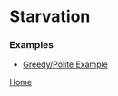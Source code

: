 # Starvation

### Examples

- [Greedy/Polite Example](https://github.com/golang-basics/concurrency/blob/master/starvation/greedy-polite/main.go)

[Home](https://github.com/golang-basics/concurrency)
